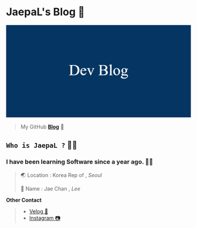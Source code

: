 # JaepaL's Blog 🌟

![](./Media/README_Thumnail.png)

> My GitHub **[Blog](https://devjaepal.github.io/)** 🌳

## `Who is JaepaL ?` 🙋‍♂️

### I have been learning Software since **a year ago**. 👨‍💻


> 🌏 Location : Korea Rep of , *Seoul*
> 
> 📛 Name : Jae Chan , *Lee*


**Other Contact**
> + [Velog 🌳](https://velog.io/@jaepal)
> + [Instagram 📷](https://www.instagram.com/jaechane/)